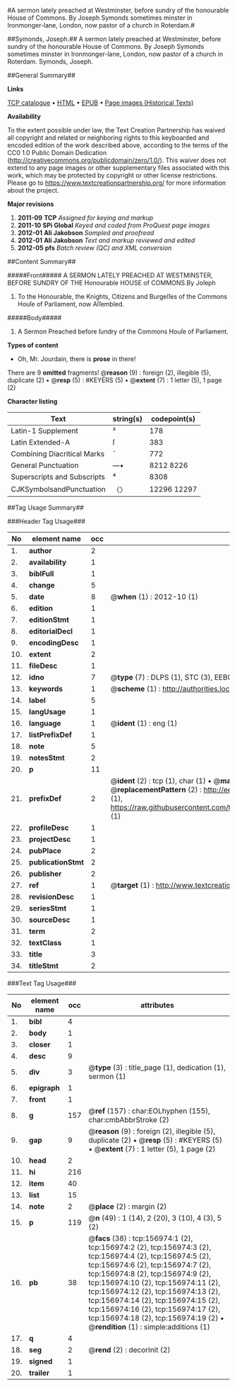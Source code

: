 #A sermon lately preached at Westminster, before sundry of the honourable House of Commons. By Joseph Symonds sometimes minster in Ironmonger-lane, London, now pastor of a church in Roterdam.#

##Symonds, Joseph.##
A sermon lately preached at Westminster, before sundry of the honourable House of Commons. By Joseph Symonds sometimes minster in Ironmonger-lane, London, now pastor of a church in Roterdam.
Symonds, Joseph.

##General Summary##

**Links**

[TCP catalogue](http://www.ota.ox.ac.uk/tcp/)  • 
[HTML](http://tei.it.ox.ac.uk/tcp/Texts-HTML/free/A94/A94183.html)  • 
[EPUB](http://tei.it.ox.ac.uk/tcp/Texts-EPUB/free/A94/A94183.epub) • 
[Page images (Historical Texts)](https://historicaltexts.jisc.ac.uk/eebo-99871931e)

**Availability**

To the extent possible under law, the Text Creation Partnership has waived all copyright and related or neighboring rights to this keyboarded and encoded edition of the work described above, according to the terms of the CC0 1.0 Public Domain Dedication (http://creativecommons.org/publicdomain/zero/1.0/). This waiver does not extend to any page images or other supplementary files associated with this work, which may be protected by copyright or other license restrictions. Please go to https://www.textcreationpartnership.org/ for more information about the project.

**Major revisions**

1. __2011-09__ __TCP__ *Assigned for keying and markup*
1. __2011-10__ __SPi Global__ *Keyed and coded from ProQuest page images*
1. __2012-01__ __Ali Jakobson__ *Sampled and proofread*
1. __2012-01__ __Ali Jakobson__ *Text and markup reviewed and edited*
1. __2012-05__ __pfs__ *Batch review (QC) and XML conversion*

##Content Summary##

#####Front#####
A SERMON LATELY PREACHED AT WESTMINSTER, BEFORE SUNDRY OF THE Honourable HOUSE of COMMONS.By Joſeph 
1. To the Honourable, the Knights, Citizens and Burgeſſes of the Commons Houſe of Parliament, now Aſſembled.

#####Body#####

1. A Sermon Preached before ſundry of the Commons Houſe of Parliament.

**Types of content**

  * Oh, Mr. Jourdain, there is **prose** in there!

There are 9 **omitted** fragments! 
 @__reason__ (9) : foreign (2), illegible (5), duplicate (2)  •  @__resp__ (5) : #KEYERS (5)  •  @__extent__ (7) : 1 letter (5), 1 page (2)

**Character listing**


|Text|string(s)|codepoint(s)|
|---|---|---|
|Latin-1 Supplement|²|178|
|Latin Extended-A|ſ|383|
|Combining             Diacritical Marks|̄|772|
|General Punctuation|—•|8212 8226|
|Superscripts             and Subscripts|⁴|8308|
|CJKSymbolsandPunctuation|〈〉|12296 12297|

##Tag Usage Summary##

###Header Tag Usage###

|No|element name|occ|attributes|
|---|---|---|---|
|1.|__author__|2||
|2.|__availability__|1||
|3.|__biblFull__|1||
|4.|__change__|5||
|5.|__date__|8| @__when__ (1) : 2012-10 (1)|
|6.|__edition__|1||
|7.|__editionStmt__|1||
|8.|__editorialDecl__|1||
|9.|__encodingDesc__|1||
|10.|__extent__|2||
|11.|__fileDesc__|1||
|12.|__idno__|7| @__type__ (7) : DLPS (1), STC (3), EEBO-CITATION (1), PROQUEST (1), VID (1)|
|13.|__keywords__|1| @__scheme__ (1) : http://authorities.loc.gov/ (1)|
|14.|__label__|5||
|15.|__langUsage__|1||
|16.|__language__|1| @__ident__ (1) : eng (1)|
|17.|__listPrefixDef__|1||
|18.|__note__|5||
|19.|__notesStmt__|2||
|20.|__p__|11||
|21.|__prefixDef__|2| @__ident__ (2) : tcp (1), char (1)  •  @__matchPattern__ (2) : ([0-9\-]+):([0-9IVX]+) (1), (.+) (1)  •  @__replacementPattern__ (2) : http://eebo.chadwyck.com/downloadtiff?vid=$1&page=$2 (1), https://raw.githubusercontent.com/textcreationpartnership/Texts/master/tcpchars.xml#$1 (1)|
|22.|__profileDesc__|1||
|23.|__projectDesc__|1||
|24.|__pubPlace__|2||
|25.|__publicationStmt__|2||
|26.|__publisher__|2||
|27.|__ref__|1| @__target__ (1) : http://www.textcreationpartnership.org/docs/. (1)|
|28.|__revisionDesc__|1||
|29.|__seriesStmt__|1||
|30.|__sourceDesc__|1||
|31.|__term__|2||
|32.|__textClass__|1||
|33.|__title__|3||
|34.|__titleStmt__|2||


###Text Tag Usage###

|No|element name|occ|attributes|
|---|---|---|---|
|1.|__bibl__|4||
|2.|__body__|1||
|3.|__closer__|1||
|4.|__desc__|9||
|5.|__div__|3| @__type__ (3) : title_page (1), dedication (1), sermon (1)|
|6.|__epigraph__|1||
|7.|__front__|1||
|8.|__g__|157| @__ref__ (157) : char:EOLhyphen (155), char:cmbAbbrStroke (2)|
|9.|__gap__|9| @__reason__ (9) : foreign (2), illegible (5), duplicate (2)  •  @__resp__ (5) : #KEYERS (5)  •  @__extent__ (7) : 1 letter (5), 1 page (2)|
|10.|__head__|2||
|11.|__hi__|216||
|12.|__item__|40||
|13.|__list__|15||
|14.|__note__|2| @__place__ (2) : margin (2)|
|15.|__p__|119| @__n__ (49) : 1 (14), 2 (20), 3 (10), 4 (3), 5 (2)|
|16.|__pb__|38| @__facs__ (38) : tcp:156974:1 (2), tcp:156974:2 (2), tcp:156974:3 (2), tcp:156974:4 (2), tcp:156974:5 (2), tcp:156974:6 (2), tcp:156974:7 (2), tcp:156974:8 (2), tcp:156974:9 (2), tcp:156974:10 (2), tcp:156974:11 (2), tcp:156974:12 (2), tcp:156974:13 (2), tcp:156974:14 (2), tcp:156974:15 (2), tcp:156974:16 (2), tcp:156974:17 (2), tcp:156974:18 (2), tcp:156974:19 (2)  •  @__rendition__ (1) : simple:additions (1)|
|17.|__q__|4||
|18.|__seg__|2| @__rend__ (2) : decorInit (2)|
|19.|__signed__|1||
|20.|__trailer__|1||
